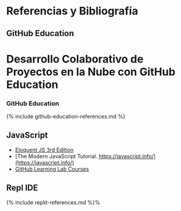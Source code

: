 # Referencias y Bibliografía

## GitHub Education

# Desarrollo Colaborativo de Proyectos en la Nube con GitHub Education

### GitHub Education

{% include github-education-references.md %}

## JavaScript

* [Eloquent JS 3rd Edition](https://eloquentjavascript.net/)
* [The Modern JavaScript Tutorial. https://javascript.info/](https://javascript.info/)
* [GitHub Learning Lab Courses](https://lab.github.com/)
  

## Repl IDE

{% include replit-references.md %}%  

